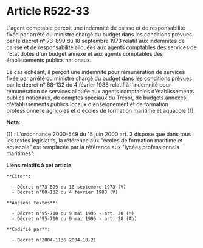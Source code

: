# Article R522-33

L'agent comptable perçoit une indemnité de caisse et de responsabilité fixée par arrêté du ministre chargé du budget dans les
conditions prévues par le décret n° 73-899 du 18 septembre 1973 relatif aux indemnités de caisse et de responsabilité
allouées aux agents comptables des services de l'Etat dotés d'un budget annexe et aux agents comptables des établissements
publics nationaux. 

Le cas échéant, il perçoit une indemnité pour rémunération de services fixée par arrêté du ministre chargé du budget dans les
conditions prévues par le décret n° 88-132 du 4 février 1988 relatif à l'indemnité pour rémunération de services allouée aux
agents comptables d'établissements publics nationaux, de comptes spéciaux du Trésor, de budgets annexes, d'établissements
publics locaux d'enseignement et de formation professionnelle agricoles et d'écoles de formation maritime et aquacole (1).

**Nota:**

(1) : L'ordonnance 2000-549 du 15 juin 2000 art. 3 dispose que dans tous les textes législatifs, la référence aux "écoles de
formation maritime et aquacole" est remplacée par la référence aux "lycées professionnels maritimes".

**Liens relatifs à cet article**

	**Cite**:

	  - Décret n°73-899 du 18 septembre 1973 (V)
	  - Décret n°88-132 du 4 février 1988 (V)

	**Anciens textes**:

	  - Décret n°95-710 du 9 mai 1995 - art. 28 (M)
	  - Décret n°95-710 du 9 mai 1995 - art. 28 (Ab)

	**Codifié par**:

	  - Décret n°2004-1136 2004-10-21
